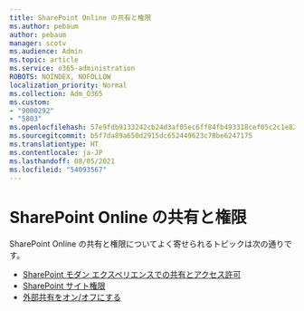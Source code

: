 ```yaml
---
title: SharePoint Online の共有と権限
ms.author: pebaum
author: pebaum
manager: scotv
ms.audience: Admin
ms.topic: article
ms.service: o365-administration
ROBOTS: NOINDEX, NOFOLLOW
localization_priority: Normal
ms.collection: Adm_O365
ms.custom:
- "9000292"
- "5803"
ms.openlocfilehash: 57e9fdb9133242cb24d3af05ec6ff84fb493318cef05c2c1e82b147c3c9ebd5e
ms.sourcegitcommit: b5f7da89a650d2915dc652449623c78be6247175
ms.translationtype: HT
ms.contentlocale: ja-JP
ms.lasthandoff: 08/05/2021
ms.locfileid: "54093567"
---
```

# <a name="sharepoint-online-sharing-and-permissions"></a>SharePoint Online の共有と権限

SharePoint Online の共有と権限についてよく寄せられるトピックは次の通りです。

- [SharePoint モダン エクスペリエンスでの共有とアクセス許可](https://docs.microsoft.com/sharepoint/modern-experience-sharing-permissions)
- [SharePoint サイト権限](https://docs.microsoft.com/sharepoint/customize-sharepoint-site-permissions)
- [外部共有をオン/オフにする](https://docs.microsoft.com/sharepoint/turn-external-sharing-on-or-off)
